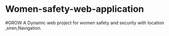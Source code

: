# Women-safety-web-application
#GROW
A Dynamic web project for women safety and security with location ,siren,Navigation.
